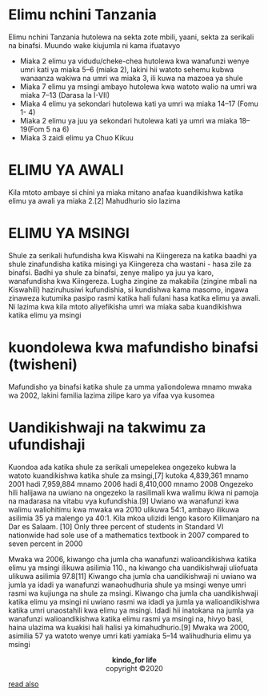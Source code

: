 
<html>
<head>
<title>kindo boy</title>

</head>
<body>
<h1>Elimu nchini
Tanzania</h1>

<p>Elimu nchini Tanzania hutolewa na sekta
zote mbili, yaani, sekta za serikali na
binafsi.
 Muundo wake kiujumla ni kama ifuatavyo
</p>
<ul>
<li>Miaka 2 elimu ya vidudu/cheke-chea
hutolewa kwa wanafunzi wenye umri
kati ya miaka 5–6 (miaka 2), lakini hii
watoto sehemu kubwa wanaanza
wakiwa na umri wa miaka 3, ili kuwa
na mazoea ya shule</li>
<li>Miaka 7 elimu ya msingi ambayo
hutolewa kwa watoto walio na umri wa
miaka 7–13 (Darasa la I-VII)
</li>
<li>Miaka 4 elimu ya sekondari hutolewa
kati ya umri wa miaka 14–17 (Fomu 1-
4)</li>
<li>Miaka 2 elimu ya juu ya sekondari
hutolewa kati ya umri wa miaka 18–19(Fom 5 na 6)
</li>
<li>
Miaka 3 zaidi elimu ya Chuo Kikuu</li>
</ul>
<h1>ELIMU YA AWALI</h1>
<p>
Kila mtoto ambaye si chini ya miaka
mitano anafaa kuandikishwa katika
elimu ya awali ya miaka 2.[2] Mahudhurio
sio lazima</p>
<h1>ELIMU YA MSINGI</h1>
<p>Shule za serikali hufundisha kwa Kiswahi
na Kiingereza na katika baadhi ya shule
zinafundisha katika misingi ya Kiingereza
cha wastani - hasa zile za binafsi. Badhi
ya shule za binafsi, zenye malipo ya juu
ya karo, wanafundisha kwa Kiingereza.
Lugha zingine za makabila (zingine mbali
na Kiswahili) haziruhusiwi kufundishia, si
kundishwa kama masomo, ingawa
zinaweza kutumika pasipo rasmi katika
hali fulani hasa katika elimu ya awali.
Ni lazima kwa kila mtoto aliyefikisha umri
wa miaka saba kuandikishwa katika
elimu ya msingi</p>
<h1>kuondolewa kwa mafundisho binafsi (twisheni)</h1>
<p>
Mafundisho ya binafsi katika shule za
umma yaliondolewa mnamo mwaka wa
2002, lakini familia lazima zilipe karo ya
vifaa vya kusomea</p>

<h1>Uandikishwaji na takwimu za
ufundishaji</h1>
<p>
Kuondoa ada katika shule za serikali
umepelekea ongezeko kubwa la watoto
kuandikishwa katika shule za msingi,[7]
kutoka 4,839,361 mnamo 2001 hadi
7,959,884 mnamo 2006 hadi 8,410,000
mnamo 2008 Ongezeko hili halijawa na uwiano na
ongezeko la rasilimali kwa walimu ikiwa
ni pamoja na madarasa na vitabu vya
kufundishia.[9] Uwiano wa wanafunzi kwa
walimu waliohitimu kwa mwaka wa 2010
ulikuwa 54:1, ambayo ilikuwa asilimia 35
ya malengo ya 40:1. Kila mkoa ulizidi
lengo kasoro Kilimanjaro na Dar es
Salaam.
[10] Only three percent of
students in Standard VI nationwide had
sole use of a mathematics textbook in
2007 compared to seven percent in
2000</p>
<p>Mwaka wa 2006, kiwango cha jumla cha
wanafunzi walioandikishwa katika elimu
ya msingi ilikuwa asilimia 110., na kiwango cha uandikishwaji uliofuata
ulikuwa asilimia 97.8[11] Kiwango cha
jumla cha uandikishwaji ni uwiano wa
jumla ya idadi ya wanafunzi
wanaohudhuria shule ya msingi wenye
umri rasmi wa kujiunga na shule za
msingi. Kiwango cha jumla cha
uandikishwaji katika elimu ya msingi ni
uwiano rasmi wa idadi ya jumla ya
walioandikishwa katika umri unaostahili
kwa elimu ya msingi. Idadi hii inatokana
na jumla ya wanafunzi walioandikishwa
katika elimu rasmi ya msingi na, hivyo
basi, haina ulazima wa kuakisi hali halisi
ya kimahudhurio.[9] Mwaka wa 2000,
asimilia 57 ya watoto 
wenye umri kati yamiaka 5–14
 walihudhuria elimu ya msingi</p>

<center><b>kindo_for life</b></center>
<center>copyright ©2020</center>
</body>


<a href =" kindo/index.html  ">read also</a>
</html>
